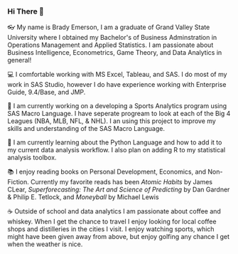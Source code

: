 ### Hi There 👋

👓 My name is Brady Emerson, I am a graduate of Grand Valley State University where I obtained my Bachelor's of Business Adminstration in Operations Management and Applied Statistics. I am passionate about Business Intelligence, Econometrics, Game Theory, and Data Analytics in general! 

💻 I comfortable working with MS Excel, Tableau, and SAS. I do most of my work in SAS Studio, however I do have experience working with Enterprise Guide, 9.4/Base, and JMP.

🔭 I am currently working on a developing a Sports Analytics program using SAS Macro Language. I have seperate progream to look at each of the Big 4 Leagues (NBA, MLB, NFL, & NHL). I an using this project to improve my skills and understanding of the SAS Macro Language.

🌱 I am currently learning about the Python Language and how to add it to my current data analysis workflow. I also plan on adding R to my statistical analysis toolbox.

📚 I enjoy reading books on Personal Development, Economics, and Non-Fiction. Currently my favorite reads has been _Atomic Habits_ by James CLear, _Superforecasting: The Art and Science of Predicting_ by Dan Gardner & Philip E. Tetlock, and _Moneyball_ by Michael Lewis

☕ Outside of school and data analytics I am passionate about coffee and whiskey. When I get the chance to travel I enjoy looking for local coffee shops and distilleries in the cities I visit. I enjoy watching sports, which might have been given away from above, but enjoy golfing any chance I get when the weather is nice.
